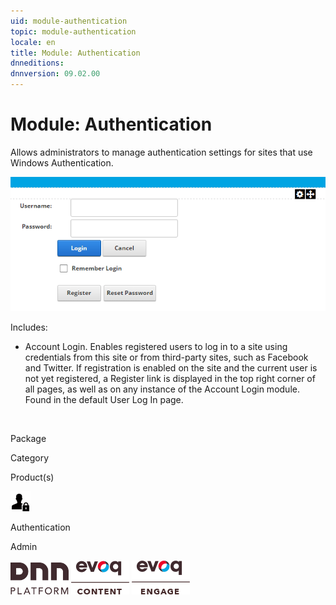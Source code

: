 ```yaml
---
uid: module-authentication
topic: module-authentication
locale: en
title: Module: Authentication
dnneditions: 
dnnversion: 09.02.00
---
```


# Module: Authentication

Allows administrators to manage authentication settings for sites that use Windows Authentication.

  

![Account Login module](/images/scr-module-AccountLogin.png)

  

Includes:

*   Account Login. Enables registered users to log in to a site using credentials from this site or from third-party sites, such as Facebook and Twitter. If registration is enabled on the site and the current user is not yet registered, a Register link is displayed in the top right corner of all pages, as well as on any instance of the Account Login module. Found in the default User Log In page.

 

Package

Category

Product(s)

 ![icon](/images/ico-module-authentication.png) 

Authentication

Admin

 ![Platform](/images/ico-dnn-platform.png) ![Evoq Content](/images/ico-evoq-content.png) ![Evoq Engage](/images/ico-evoq-engage.png)